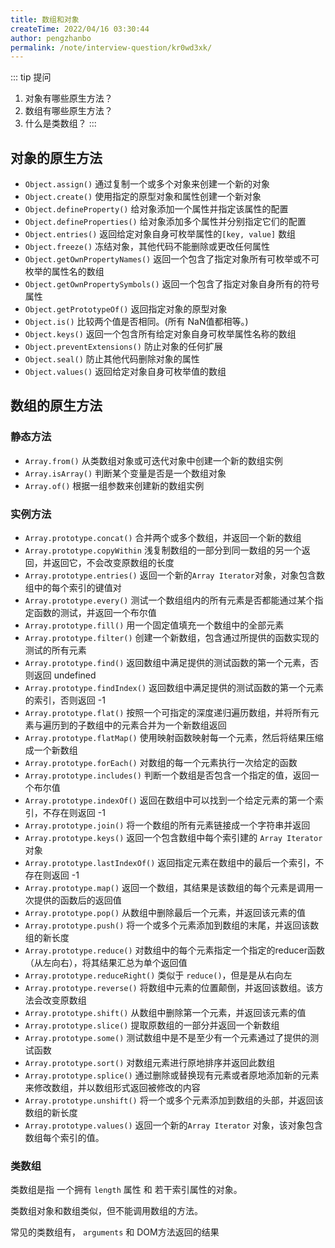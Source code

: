 ```yaml
---
title: 数组和对象
createTime: 2022/04/16 03:30:44
author: pengzhanbo
permalink: /note/interview-question/kr0wd3xk/
---
```


::: tip 提问
1. 对象有哪些原生方法？
2. 数组有哪些原生方法？
3. 什么是类数组？
:::

## 对象的原生方法

- `Object.assign()` 通过复制一个或多个对象来创建一个新的对象
- `Object.create()` 使用指定的原型对象和属性创建一个新对象
- `Object.defineProperty()` 给对象添加一个属性并指定该属性的配置
- `Object.defineProperties()` 给对象添加多个属性并分别指定它们的配置
- `Object.entries()` 返回给定对象自身可枚举属性的`[key, value]` 数组
- `Object.freeze()` 冻结对象，其他代码不能删除或更改任何属性
- `Object.getOwnPropertyNames()` 返回一个包含了指定对象所有可枚举或不可枚举的属性名的数组
- `Object.getOwnPropertySymbols()` 返回一个包含了指定对象自身所有的符号属性
- `Object.getPrototypeOf()` 返回指定对象的原型对象
- `Object.is()` 比较两个值是否相同。(所有 NaN值都相等。)
- `Object.keys()` 返回一个包含所有给定对象自身可枚举属性名称的数组
- `Object.preventExtensions()` 防止对象的任何扩展
- `Object.seal()` 防止其他代码删除对象的属性
- `Object.values()` 返回给定对象自身可枚举值的数组

## 数组的原生方法

### 静态方法

- `Array.from()` 从类数组对象或可迭代对象中创建一个新的数组实例
- `Array.isArray()` 判断某个变量是否是一个数组对象
- `Array.of()` 根据一组参数来创建新的数组实例

### 实例方法

- `Array.prototype.concat()` 合并两个或多个数组，并返回一个新的数组
- `Array.prototype.copyWithin` 浅复制数组的一部分到同一数组的另一个返回，并返回它，不会改变原数组的长度
- `Array.prototype.entries()` 返回一个新的`Array Iterator`对象，对象包含数组中的每个索引的键值对
- `Array.prototype.every()` 测试一个数组组内的所有元素是否都能通过某个指定函数的测试，并返回一个布尔值
- `Array.prototype.fill()` 用一个固定值填充一个数组中的全部元素
- `Array.prototype.filter()` 创建一个新数组，包含通过所提供的函数实现的测试的所有元素
- `Array.prototype.find()` 返回数组中满足提供的测试函数的第一个元素，否则返回 undefined
- `Array.prototype.findIndex()` 返回数组中满足提供的测试函数的第一个元素的索引，否则返回 -1
- `Array.prototype.flat()` 按照一个可指定的深度递归遍历数组，并将所有元素与遍历到的子数组中的元素合并为一个新数组返回
- `Array.prototype.flatMap()` 使用映射函数映射每一个元素，然后将结果压缩成一个新数组
- `Array.prototype.forEach()` 对数组的每一个元素执行一次给定的函数
- `Array.prototype.includes()` 判断一个数组是否包含一个指定的值，返回一个布尔值
- `Array.prototype.indexOf()` 返回在数组中可以找到一个给定元素的第一个索引，不存在则返回 -1
- `Array.prototype.join()` 将一个数组的所有元素链接成一个字符串并返回
- `Array.prototype.keys()` 返回一个包含数组中每个索引建的 `Array Iterator`对象
- `Array.prototype.lastIndexOf()` 返回指定元素在数组中的最后一个索引，不存在则返回 -1
- `Array.prototype.map()` 返回一个数组，其结果是该数组的每个元素是调用一次提供的函数后的返回值
- `Array.prototype.pop()` 从数组中删除最后一个元素，并返回该元素的值
- `Array.prototype.push()` 将一个或多个元素添加到数组的末尾，并返回该数组的新长度
- `Array.prototype.reduce()` 对数组中的每个元素指定一个指定的reducer函数（从左向右），将其结果汇总为单个返回值
- `Array.prototype.reduceRight()` 类似于 `reduce()`，但是是从右向左
- `Array.prototype.reverse()` 将数组中元素的位置颠倒，并返回该数组。该方法会改变原数组
- `Array.prototype.shift()` 从数组中删除第一个元素，并返回该元素的值
- `Array.prototype.slice()` 提取原数组的一部分并返回一个新数组
- `Array.prototype.some()` 测试数组中是不是至少有一个元素通过了提供的测试函数
- `Array.prototype.sort()` 对数组元素进行原地排序并返回此数组
- `Array.prototype.splice()` 通过删除或替换现有元素或者原地添加新的元素来修改数组，并以数组形式返回被修改的内容
- `Array.prototype.unshift()` 将一个或多个元素添加到数组的头部，并返回该数组的新长度
- `Array.prototype.values()` 返回一个新的`Array Iterator` 对象，该对象包含数组每个索引的值。

### 类数组

类数组是指 一个拥有 `length` 属性 和 若干索引属性的对象。

类数组对象和数组类似，但不能调用数组的方法。

常见的类数组有， `arguments` 和 DOM方法返回的结果

